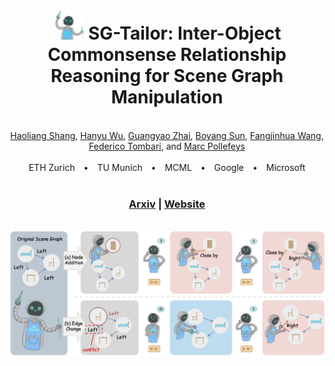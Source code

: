 <div align="center">
<h1><img src="./assets/sgtailor.png" alt="Logo" width="50" height="48"> SG-Tailor: Inter-Object Commonsense Relationship Reasoning for Scene Graph Manipulation
</h1>
</div>
<br>
<div align="center">
  <a href="https://github.com/josef5838">Haoliang Shang</a>, <a href="">Hanyu Wu</a>, <a href="https://ymxlzgy.com/">Guangyao Zhai</a>, <a href="https://boysun045.github.io/boysun-website/">Boyang Sun</a>, <a href="https://fangjinhuawang.github.io/">Fangjinhua Wang</a>, <br> <a href="https://federicotombari.github.io/">Federico Tombari</a>, and <a href="https://people.inf.ethz.ch/marc.pollefeys/">Marc Pollefeys</a>
</div>
<br>
<div align="center">
 ETH Zurich <span style="margin: 0 10px;">•</span> TU Munich <span style="margin: 0 10px;">•</span> MCML <span style="margin: 0 10px;">•</span> Google <span style="margin: 0 10px;">•</span> Microsoft
</div>

<br>
<div align="center">
<h3>
  <a href="https://arxiv.org/abs/2503.18988">Arxiv</a> | <a href="https://arxiv.org/abs/2503.18988">Website</a>
</h3>
</div>
<br>
<div align="center">
  <img src="./assets/teaser.png" alt="teaser" style="max-width: 100%;">
</div>
